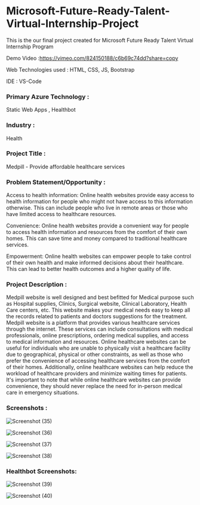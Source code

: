 # Microsoft-Future-Ready-Talent-Virtual-Internship-Project

This is the our final project created for Microsoft Future Ready Talent Virtual Internship Program



Demo Video :https://vimeo.com/824150188/c6b69c74dd?share=copy

Web Technologies used : HTML, CSS, JS, Bootstrap

IDE : VS-Code

### Primary Azure Technology :
Static Web Apps , Healthbot

### Industry :
Health

### Project Title :
Medpill - Provide affordable healthcare services

### Problem Statement/Opportunity :
Access to health information: Online health websites provide easy access to health information for people who might not have access to this information otherwise. This can include people who live in remote areas or those who have limited access to healthcare resources.

Convenience: Online health websites provide a convenient way for people to access health information and resources from the comfort of their own homes. This can save time and money compared to traditional healthcare services.

Empowerment: Online health websites can empower people to take control of their own health and make informed decisions about their healthcare. This can lead to better health outcomes and a higher quality of life.

### Project Description :
 Medpill website is well designed and best befitted for Medical purpose such as Hospital supplies, Clinics, Surgical website, Clinical Laboratory, Health Care centers, etc.
This website makes your medical needs easy to keep all the records related to patients and doctors suggestions for the treatment.
Medpill website is a platform that provides various healthcare services through the internet. These services can include consultations with medical professionals, online prescriptions, ordering medical supplies, and access to medical information and resources. Online healthcare websites can be useful for individuals who are unable to physically visit a healthcare facility due to geographical, physical or other constraints, as well as those who prefer the convenience of accessing healthcare services from the comfort of their homes. Additionally, online healthcare websites can help reduce the workload of healthcare providers and minimize waiting times for patients. It's important to note that while online healthcare websites can provide convenience, they should never replace the need for in-person medical care in emergency situations.


### Screenshots :
![Screenshot (35)](https://user-images.githubusercontent.com/93502957/236379189-cfb0480f-8a86-412c-9a2d-f6c2380ed503.png)

![Screenshot (36)](https://user-images.githubusercontent.com/93502957/236379210-55e184d5-287b-46d5-971c-4d84d26c5ed3.png)

![Screenshot (37)](https://user-images.githubusercontent.com/93502957/236379219-255cc6e9-e57a-414b-a683-dd423034bb65.png)

![Screenshot (38)](https://user-images.githubusercontent.com/93502957/236379238-8fda38a9-e57f-4694-bad9-6b023c3d2006.png)

### Healthbot Screenshots:

![Screenshot (39)](https://user-images.githubusercontent.com/93502957/236379293-afbfcdaa-32f8-45e8-9c62-ae30db806dfe.png)

![Screenshot (40)](https://user-images.githubusercontent.com/93502957/236379307-1964aa6b-35dd-4deb-9495-85d2543bb71f.png)


